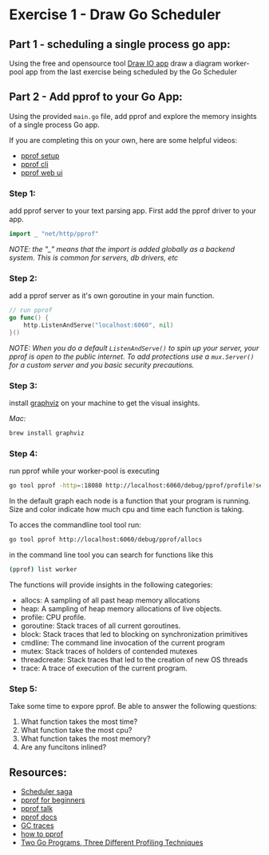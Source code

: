 # Exercise 1 - Draw Go Scheduler

## Part 1 - scheduling a single process go app: 
Using the free and opensource tool [Draw IO app](https://app.diagrams.net/) draw a diagram worker-pool app from the last exercise being scheduled by the Go Scheduler

## Part 2 - Add pprof to your Go App:
Using the provided `main.go` file, add pprof and explore the memory insights of a single process Go app.

If you are completing this on your own, here are some helpful videos:
* [pprof setup](https://youtu.be/vSdOAzrVvaU)
* [pprof cli](https://youtu.be/Fuz3fNg30cU)
* [pprof web ui](https://youtu.be/v6skRrlXsjY)

### Step 1:
add pprof server to your text parsing app.
First add the pprof driver to your app.

```go
import _ "net/http/pprof"
```

_*NOTE*: the "\_" means that the import is added globally as a backend system. This is common for servers, db drivers, etc_

### Step 2: 
add a pprof server as it's own goroutine in your main function.

```go
// run pprof
go func() {
	http.ListenAndServe("localhost:6060", nil)
}()
```

_*NOTE*: When you do a default `ListenAndServe()` to spin up your server, your pprof is open to the public internet. To add protections use a `mux.Server()` for a custom server and you basic security precautions._

### Step 3: 
install [graphviz](https://graphviz.org/download/) on your machine to get the visual insights.

*Mac:* 
```bash
brew install graphviz
```

### Step 4: 
run pprof while your worker-pool is executing

```bash
go tool pprof -http=:18080 http://localhost:6060/debug/pprof/profile?seconds=30
```

In the default graph each node is a function that your program is running. Size and color indicate how much cpu and time each function is taking.

To acces the commandline tool tool run:

``` bash
go tool pprof http://localhost:6060/debug/pprof/allocs
```

in the command line tool you can search for functions like this

```bash
(pprof) list worker
```

The functions will provide insights in the following categories:

* allocs: A sampling of all past heap memory allocations
* heap: A sampling of heap memory allocations of live objects. 
* profile: CPU profile.
* goroutine: Stack traces of all current goroutines.
* block: Stack traces that led to blocking on synchronization primitives
* cmdline: The command line invocation of the current program
* mutex: Stack traces of holders of contended mutexes
* threadcreate: Stack traces that led to the creation of new OS threads
* trace: A trace of execution of the current program.


### Step 5:

Take some time to expore pprof. Be able to answer the following questions:
1. What function takes the most time?
1. What function take the most cpu?
1. What function takes the most memory?
1. Are any funcitons inlined?


## Resources: 
- [Scheduler saga](https://www.youtube.com/watch?v=YHRO5WQGh0k)
- [pprof for beginners](https://captainnobody1.medium.com/a-beginners-guide-to-pprof-optimizing-your-go-code-c0310e59c485)
- [pprof talk](https://www.youtube.com/watch?v=HjzJ5r2D8ZM)
- [pprof docs](https://github.com/google/pprof/tree/main/doc)
- [GC traces](https://www.ardanlabs.com/blog/2019/05/garbage-collection-in-go-part2-gctraces.html)
- [how to pprof](https://dev.to/agamm/how-to-profile-go-with-pprof-in-30-seconds-592a)
- [Two Go Programs, Three Different Profiling Techniques](https://www.youtube.com/watch?v=nok0aYiGiYA)
